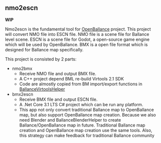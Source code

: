 ## nmo2escn

**WIP**

Nmo2escn is the fundamental tool for [OpenBallance](https://github.com/OpenBallance/OpenBallance) project. This project will convert NMO file into ESCN file. NMO file is a scene file for Ballance level scene. ESCN is a scene file for Godot, a open-source game engine which will be used by OpenBallance. BMX is a open file format which is designed for Ballance map specifically.

This project is consisted by 2 parts:

* nmo2bmx
  - Receive NMO file and output BMX file.
  - A C++ project depend BML re-build Virtools 2.1 SDK
  - Code are almostly copied from BM import/export functions in [BallanceVirtoolsHelper](https://github.com/yyc12345/BallanceVirtoolsHelper)
* bmx2escn
  - Receive BMX file and output ESCN file.
  - A .Net Core 3.1 LTS C# project which can be run any platform.
  - This app not only convert traditional Ballance map to OpenBallance map, but also support OpenBallance map creation. Because we also need Blender and BallanceBlenderHelper to create Ballance/OpenBallance map in future. Traditional Ballance map creation and OpenBallance map creation use the same tools. Also, this strategy can make feedback for traditional Ballance community
